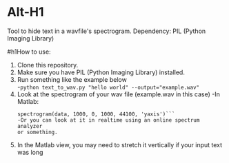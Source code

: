 Alt-H1
======
Tool to hide text in a wavfile's spectrogram.
Dependency: PIL (Python Imaging Library)

#h1How to use:
1. Clone this repository.
2. Make sure you have PIL (Python Imaging Library) installed.
3. Run something like the example below  
   -`python text_to_wav.py "hello world" --output="example.wav"`
4. Look at the spectrogram of your wav file (example.wav in this case)
    -In Matlab:  
    ```[data, Fs] = audioread('example.wav')  
    spectrogram(data, 1000, 0, 1000, 44100, 'yaxis')```  
    -Or you can look at it in realtime using an online spectrum analyzer
    or something.  
5. In the Matlab view, you may need to stretch it vertically if your input
text was long
